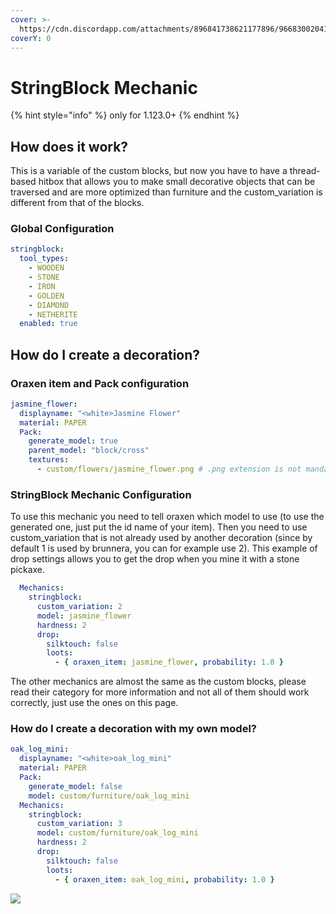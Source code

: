 ```yaml
---
cover: >-
  https://cdn.discordapp.com/attachments/896841738621177896/966830020419014666/unknown.png
coverY: 0
---
```


# StringBlock Mechanic

{% hint style="info" %}
only for 1.123.0+
{% endhint %}

## How does it work?

This is a variable of the custom blocks, but now you have to have a thread-based hitbox that allows you to make small decorative objects that can be traversed and are more optimized than furniture and the custom\_variation is different from that of the blocks.

### Global Configuration

```yaml
stringblock:
  tool_types:
    - WOODEN
    - STONE
    - IRON
    - GOLDEN
    - DIAMOND
    - NETHERITE
  enabled: true
```

## How do I create a decoration?

### Oraxen item and Pack configuration

```yaml
jasmine_flower:
  displayname: "<white>Jasmine Flower"
  material: PAPER
  Pack:
    generate_model: true
    parent_model: "block/cross"
    textures:
      - custom/flowers/jasmine_flower.png # .png extension is not mandatory
```

### StringBlock Mechanic Configuration

To use this mechanic you need to tell oraxen which model to use (to use the generated one, just put the id name of your item). Then you need to use custom\_variation that is not already used by another decoration (since by default 1 is used by brunnera, you can for example use 2). This example of drop settings allows you to get the drop when you mine it with a stone pickaxe.

```yaml
  Mechanics:
    stringblock:
      custom_variation: 2
      model: jasmine_flower
      hardness: 2
      drop:
        silktouch: false
        loots:
          - { oraxen_item: jasmine_flower, probability: 1.0 }
```

The other mechanics are almost the same as the custom blocks, please read their category for more information and not all of them should work correctly, just use the ones on this page.

### How do I create a decoration with my own model?

```yaml
oak_log_mini:
  displayname: "<white>oak_log_mini"
  material: PAPER
  Pack:
    generate_model: false
    model: custom/furniture/oak_log_mini
  Mechanics:
    stringblock:
      custom_variation: 3
      model: custom/furniture/oak_log_mini
      hardness: 2
      drop:
        silktouch: false
        loots:
          - { oraxen_item: oak_log_mini, probability: 1.0 }
```

![](https://cdn.discordapp.com/attachments/958524021035647046/961424759718047784/unknown.png)
